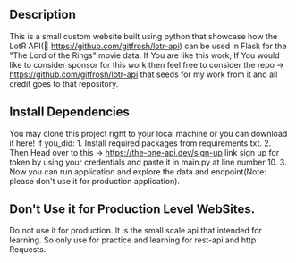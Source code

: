 ## Description 
  This is a small custom website built using python that showcase how the LotR API(🔗 https://github.com/gitfrosh/lotr-api) can be used in Flask for the "The Lord of the Rings" movie data.
  If You are like this work, If You would like to consider sponsor for this work then feel free to consider the repo -> https://github.com/gitfrosh/lotr-api  that seeds for my work from it and all credit goes to that repository.
  
## Install Dependencies
  You may clone this project right to your local machine or you can download it here!
  If you_did:
    1.  Install required packages from requirements.txt.
    2.  Then Head over to this -> https://the-one-api.dev/sign-up link sign up for token by using your credentials and paste it in main.py at line number 10.
    3.  Now you can run application and explore the data and endpoint(Note: please don't use it for production application).

## Don't Use it for Production Level WebSites.
  Do not use it for production. It is the small scale api that intended for learning. So only use for practice and learning for rest-api and http Requests.
